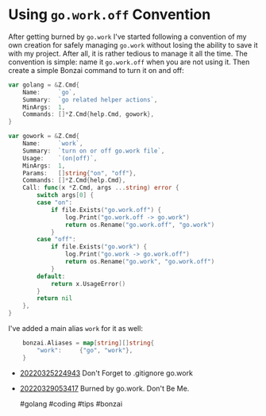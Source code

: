 # Using `go.work.off` Convention

After getting burned by `go.work` I've started following a convention of
my own creation for safely managing `go.work` without losing the ability
to save it with my project. After all, it is rather tedious to manage it
all the time. The convention is simple: name it `go.work.off` when you
are not using it. Then create a simple Bonzai command to turn it on and
off:

```go
var golang = &Z.Cmd{
	Name:     `go`,
	Summary:  `go related helper actions`,
	MinArgs:  1,
	Commands: []*Z.Cmd{help.Cmd, gowork},
}

var gowork = &Z.Cmd{
	Name:     `work`,
	Summary:  `turn on or off go.work file`,
	Usage:    `(on|off)`,
	MinArgs:  1,
	Params:   []string{"on", "off"},
	Commands: []*Z.Cmd{help.Cmd},
	Call: func(x *Z.Cmd, args ...string) error {
		switch args[0] {
		case "on":
			if file.Exists("go.work.off") {
				log.Print("go.work.off -> go.work")
				return os.Rename("go.work.off", "go.work")
			}
		case "off":
			if file.Exists("go.work") {
				log.Print("go.work -> go.work.off")
				return os.Rename("go.work", "go.work.off")
			}
		default:
			return x.UsageError()
		}
		return nil
	},
}
```

I've added a main alias `work` for it as well:

```go
	bonzai.Aliases = map[string][]string{
		"work":     {"go", "work"},
	}
```


* [20220325224943](/20220325224943/) Don't Forget to .gitignore go.work
* [20220329053417](/20220329053417/) Burned by go.work. Don't Be Me.

    #golang #coding #tips #bonzai
